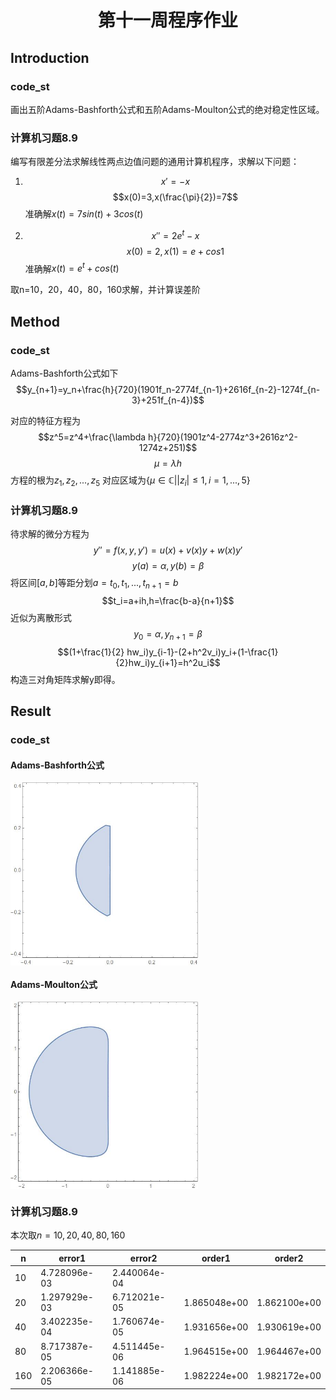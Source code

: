 # <center>第十一周程序作业</center>

## Introduction

### code_st

画出五阶Adams-Bashforth公式和五阶Adams-Moulton公式的绝对稳定性区域。

### 计算机习题8.9

编写有限差分法求解线性两点边值问题的通用计算机程序，求解以下问题：
1. $$x'=-x$$
    $$x(0)=3,x(\frac{\pi}{2})=7$$
准确解$x(t)=7sin(t)+3cos(t)$

2.  $$x''=2e^t-x$$
    $$x(0)=2,x(1)=e+cos1$$
准确解$x(t)=e^t+cos(t)$

取n=10，20，40，80，160求解，并计算误差阶
## Method

### code_st
Adams-Bashforth公式如下
$$y_{n+1}=y_n+\frac{h}{720}(1901f_n-2774f_{n-1}+2616f_{n-2}-1274f_{n-3}+251f_{n-4})$$

对应的特征方程为
$$z^5=z^4+\frac{\lambda h}{720}(1901z^4-2774z^3+2616z^2-1274z+251)$$
$$\mu =\lambda h$$
方程的根为$z_1,z_2,...,z_5$
对应区域为$\{\mu \in \mathbb{C} \vert    |z_i|\leq 1,i=1,...,5\}$

### 计算机习题8.9

待求解的微分方程为
$$y''=f(x,y,y')=u(x)+v(x)y+w(x)y' $$
$$y(a)=\alpha,y(b)=\beta$$
将区间$[a,b]$等距分划$a=t_0 , t_1, ... ,t_{n+1}=b$
$$t_i=a+ih,h=\frac{b-a}{n+1}$$
近似为离散形式
$$y_0=\alpha,y_{n+1}=\beta$$
$$(1+\frac{1}{2} hw_i)y_{i-1}-(2+h^2v_i)y_i+(1-\frac{1}{2}hw_i)y_{i+1}=h^2u_i$$
构造三对角矩阵求解y即得。

## Result

### code_st
#### Adams-Bashforth公式
<img src="ab.jpg" width = "300"  alt="Adams-Bashforth" align=center />

#### Adams-Moulton公式
<img src="am.jpg" width = "300"  alt="Adams-Moulton" align=center />

### 计算机习题8.9
本次取$n=10,20,40,80,160$

 n |error1 |error2| order1 |order2
---|-------|------|--------|---------
10 |  4.728096e-03 |  2.440064e-04 | |
20 |  1.297929e-03 |  6.712021e-05 | 1.865048e+00 |  1.862100e+00
40 |  3.402235e-04 |  1.760674e-05 | 1.931656e+00 |  1.930619e+00
80 |  8.717387e-05 |  4.511445e-06 | 1.964515e+00 |  1.964467e+00
160 |  2.206366e-05 |  1.141885e-06 | 1.982224e+00 |  1.982172e+00